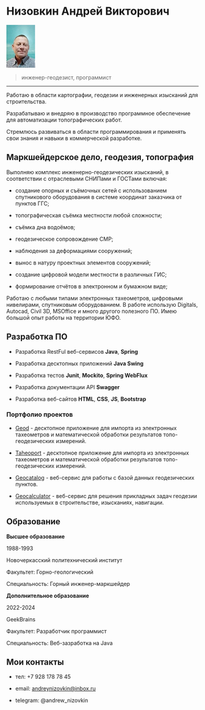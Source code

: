 # Низовкин Андрей Викторович

![фото](./images/me.jpg)
> инженер-геодезист, программист
---

Работаю в области картографии, геодезии и инженерных изысканий для строительства. 

Разрабатываю и внедряю в производство программное обеспечение для автоматизации топографических работ.

Стремлюсь развиваться в области программирования и применять свои знания и навыки в коммерческой разработке.

## Маркшейдерское дело, геодезия, топография

Выполняю комплекс инженерно-геодезических изысканий, в соответствии с отраслевыми СНИПами и ГОСТами включая:

- создание опорных и съёмочных сетей с использованием спутникового оборудования в системе координат заказчика от пунктов ГГС;

- топографическая съёмка местности любой сложности;

- съёмка дна водоёмов;

- геодезическое сопровождение СМР;

- наблюдения за деформациями сооружений;

- вынос в натуру проектных элементов сооружений;

- создание цифровой модели местности в различных ГИС;

- формирование отчётов в электронном и бумажном виде;

Работаю с любыми типами электронных тахеометров, цифровыми нивелирами, спутниковым оборудованием.
В работе использую Digitals, Autocad, Civil 3D, MSOffice и много другого полезного ПО.
Имею большой опыт работы на территории ЮФО.

## Разработка ПО

- Разработка RestFul веб-сервисов **Java**, **Spring**

- Разработка десктопных приложений **Java Swing**

- Разработка тестов **Junit**, **Mockito**, **Spring WebFlux**

- Разработка документации API **Swagger**

- Разработка веб-сайтов **HTML**, **CSS**, **JS**, **Bootstrap** 

### Портфолио проектов

- [Geod](https://geod2000.ru/) - десктопное приложение для импорта из электронных тахеометров и математической обработки результатов топо-геодезических измерений.

- [Taheoport](https://github.com/AndrewNizovkin/Taheoport.git) - десктопное приложение для импорта из электронных тахеометров и математической обработки результатов топо-геодезических измерений.

- [Geocatalog](https://github.com/AndrewNizovkin/diploma) - веб-сервис для работы с базой данных геодезических пунктов.

- [Geocalculator](https://github.com/AndrewNizovkin/geocalculator.git) - веб-сервис для решения прикладных задач геодезии используемых в строительстве, изысканиях, навигации.

## Образование

**Высшее образование**

1988-1993

Новочеркасский политехнический институт

Факультет: Горно-геологический

Специальность: Горный инженер-маркшейдер

**Дополнительное образование**

2022-2024

GeekBrains

Факультет: Разработчик программист

Специальность: Веб-зазработка на Java







## Мои контакты

- тел:   +7 928 178 78 45

- email: andreynizovkin@inbox.ru

- telegram: @andrew_nizovkin
